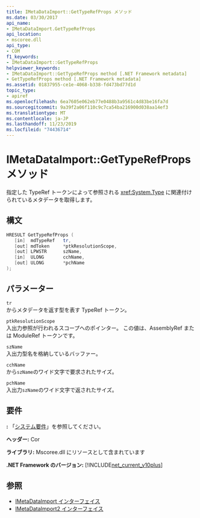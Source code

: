 ```yaml
---
title: IMetaDataImport::GetTypeRefProps メソッド
ms.date: 03/30/2017
api_name:
- IMetaDataImport.GetTypeRefProps
api_location:
- mscoree.dll
api_type:
- COM
f1_keywords:
- IMetaDataImport::GetTypeRefProps
helpviewer_keywords:
- IMetaDataImport::GetTypeRefProps method [.NET Framework metadata]
- GetTypeRefProps method [.NET Framework metadata]
ms.assetid: 01837955-ce1e-4068-b338-fd473bd77d1d
topic_type:
- apiref
ms.openlocfilehash: 6ea7605e062eb77e0488b3a9561c4d83be16fa7d
ms.sourcegitcommit: 9a39f2a06f110c9c7ca54ba216900d038aa14ef3
ms.translationtype: MT
ms.contentlocale: ja-JP
ms.lasthandoff: 11/23/2019
ms.locfileid: "74436714"
---
```

# <a name="imetadataimportgettyperefprops-method"></a>IMetaDataImport::GetTypeRefProps メソッド
指定した TypeRef トークンによって参照される <xref:System.Type> に関連付けられているメタデータを取得します。  
  
## <a name="syntax"></a>構文  
  
```cpp  
HRESULT GetTypeRefProps (  
   [in]  mdTypeRef   tr,  
   [out] mdToken     *ptkResolutionScope,  
   [out] LPWSTR      szName,  
   [in]  ULONG       cchName,  
   [out] ULONG       *pchName  
);  
```  
  
## <a name="parameters"></a>パラメーター  
 `tr`  
 からメタデータを返す型を表す TypeRef トークン。  
  
 `ptkResolutionScope`  
 入出力参照が行われるスコープへのポインター。 この値は、AssemblyRef または ModuleRef トークンです。  
  
 `szName`  
 入出力型名を格納しているバッファー。  
  
 `cchName`  
 から`szName`のワイド文字で要求されたサイズ。  
  
 `pchName`  
 入出力`szName`のワイド文字で返されたサイズ。  
  
## <a name="requirements"></a>要件  
 **:** 「[システム要件](../../../../docs/framework/get-started/system-requirements.md)」を参照してください。  
  
 **ヘッダー:** Cor  
  
 **ライブラリ:** Mscoree.dll にリソースとして含まれています  
  
 **.NET Framework のバージョン:** [!INCLUDE[net_current_v10plus](../../../../includes/net-current-v10plus-md.md)]  
  
## <a name="see-also"></a>参照

- [IMetaDataImport インターフェイス](../../../../docs/framework/unmanaged-api/metadata/imetadataimport-interface.md)
- [IMetaDataImport2 インターフェイス](../../../../docs/framework/unmanaged-api/metadata/imetadataimport2-interface.md)
